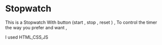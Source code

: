 # Stopwatch
This is a Stopwatch With button (start , stop , reset ) , To control the timer the way you prefer and want ,

I used HTML,CSS,JS
